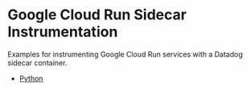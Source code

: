# Google Cloud Run Sidecar Instrumentation

Examples for instrumenting Google Cloud Run services with a Datadog sidecar
container.

- [Python](./python)
